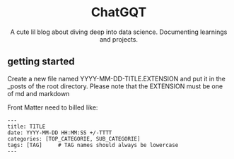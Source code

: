 [//]: # "Title"
<div align="center">

# ChatGQT
[//]: # "Description"
A cute lil blog about diving deep into data science. Documenting learnings and projects.

</div>

[//]: # "Demo"
## getting started
Create a new file named YYYY-MM-DD-TITLE.EXTENSION and put it in the _posts of the root directory. Please note that the EXTENSION must be one of md and markdown

Front Matter need to billed like:
```
---
title: TITLE
date: YYYY-MM-DD HH:MM:SS +/-TTTT
categories: [TOP_CATEGORIE, SUB_CATEGORIE]
tags: [TAG]     # TAG names should always be lowercase
---
```